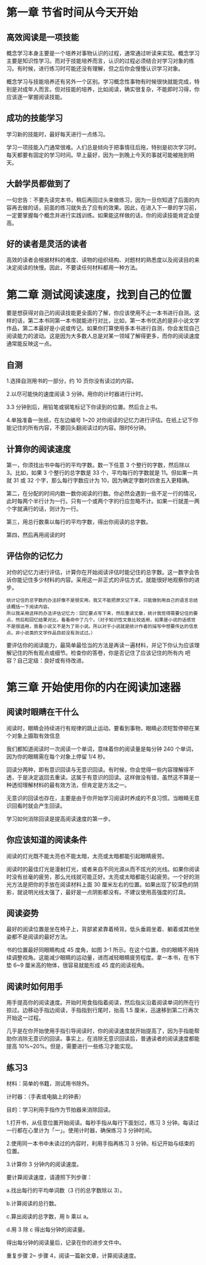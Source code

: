 # 第一章 节省时间从今天开始

## 高效阅读是一项技能
概念学习本身主要是一个培养对事物认识的过程，通常通过听读来实现。概念学习主要是知识性学习。而对于技能培养而言，认识的过程必须结合对学习对象的练习。有时候，进行练习时可能还没有理解，但之后你会慢慢认识学习对象。

概念学习与技能培养还有另外一个区别。学习概念性事物有时候很快就能完成，特别是对成年人而言。但对技能的培养，比如阅读，确实很复杂，不能即时习得，你应该逐一掌握阅读技能。

## 成功的技能学习
学习新的技能时，最好每天进行一点练习。

学习一项技能入门通常很难。人们总是倾向于把事情往后拖，特别是初次学习时。每天都要有固定的学习时间。早上最好，因为一到晚上今天的事就可能被拖到明天。

## 大龄学员都做到了
一句忠告：不要先读完本书，稍后再回过头来做练习，因为一旦你知道了后面的内容再去做的话，前面的练习就失去了应有的效果。因此，在进入下一章的学习前，一定要掌握每个概念并进行实践训练。如果能这样做的话，你的阅读技能肯定会提高。

## 好的读者是灵活的读者
高效的读者会根据材料的难度、读物的组织结构、对题材的熟悉度以及阅读目的来决定阅读的快慢。因此，不要读任何材料都用一种方法。

# 第二章 测试阅读速度，找到自己的位置
要是想获得对自己的阅读技能更全面的了解，你应该使用不止一本书进行自测。这样的话，第二本书同第一本书就能进行对比，比如，第一本书优选的是非小说文学作品，第二本最好是小说或传记。如果你打算使用多本书进行自测，你会发现自己阅读能力的波动。这是因为大多数人总是对某一领域了解得更多，而你的阅读速度通常能反映这一点。
## 自测
1.选择自测用书的一部分，约 10 页你没有读过的内容。

2.以尽可能快的速度阅读 3 分钟。用你的计时器进行计时。

3.3 分钟到后，用铅笔或钢笔标记下你读到的位置。然后合上书。

4.单独准备一张纸，在左边编号 1~20 对你阅读的记忆力进行评估。在纸上记下你能记住的所有内容，不要回头翻阅读过的内容。限时6分钟。

## 计算你的阅读速度
第一，你须找出书中每行的平均字数。数一下任意 3 个整行的字数，然后除以 3。比如，如果 3 个整行的总字数是 33 个，平均每行的字数就是 11。但如果一共就 31 或 32 个字，那么每行字数应计为 10，因为确定字数时四舍五入更精确。

第二，在分配的时间内数一数你阅读的行数。你必然会遇到一些不足一行的情况，此时每两个半行计为一行。只有一个或两个字的行应忽略不计。如果一行就差一两个字就满行的话，则计为一行。

第三，用总行数乘以每行的平均字数，得出你阅读的总字数。

第四，然后再用阅读的时

## 评估你的记忆力
对你的记忆力进行评估，计算你在开始阅读评估时能记住的总字数。这一数字会告诉你能记住多少材料的内容。采用这一非正式的评估方式，就能很好地观察你的进步。

```
统计记住的总字数的办法好像不是很实用，我又不能把原文记下来，只能做到用自己的语言总结该概括一下阅读内容。
所以我采用这样的办法评估记忆力：回忆要点写下来，然后重读文章，统计我觉得需要记住的要点，然后和回忆结果对比，看看命中了几个。（对于知识性文章比较适用，如果是小说的话感觉不是很适用，我看小说又不是为了背小说。所以对于小说就是统计作者的描写中想要传达的信息点。非小说类的文学作品目前没有测试过。）
```

要评估你的阅读能力，最简单最恰当的方法是再读一遍材料，并记下你认为应该理解记住的所有观点或细节。检查你的答卷，你是否记住了应该记住的所有内 吧容？自己定级：良好或有待改进。

# 第三章 开始使用你的内在阅读加速器
## 阅读时眼睛在干什么
阅读时，眼睛会持续进行有规律的跳止运动。要看到事物，眼睛必须短暂停顿在某个对象上摄取有效信息

我们都知道阅读时一次阅读一个单词，意味着你的阅读量是每分钟 240 个单词，因为你的眼睛需在每个对象上停留 1/4 秒。

回读分两种，即有意识回读与无意识回读。有时候，你会觉得一些内容理解得不透，于是决定返回去重读。这属于有意识的回读。这样做没有错，虽然这不算是一种透彻理解材料的最有效方法，但肯定是方法之一。

无意识的回读也存在，主要是由于你开始学习阅读时养成的不良习惯。当眼睛无意识回看时就会产生回读。

学习如何消除回读是提高阅读速度的第一步。

## 你应该知道的阅读条件
阅读的灯光既不能太亮也不能太暗，太亮或太暗都能引起眼睛疲劳。

阅读时的最佳灯光是漫射灯光，或者来自不同光源从而不炫光的光线。如果你阅读时没有丝毫的疲劳，那么光线就可能正好。太亮或太暗都能引起疲劳。一个好的测光方法是把你的手放在阅读材料上面 30 厘米左右的位置。如果出现了较深色的阴影，就说明光线太强了，最好是一点阴影都没有。不建议使用高强度的灯具。

## 阅读姿势
最好的阅读位置是坐在椅子上，背部紧紧靠着椅背。低头垂肩坐着、躺着或其他坐姿都不是阅读的最好方法。

书的位置最好同眼睛构成 45 度角，如图 3-1 所示。在这个位置，你的眼睛不用持续调整视角。这能减少眼睛的运动量，进而减轻眼睛疲劳程度。拿一本书，在书下垫 6~9 厘米高的物体，很容易就能形成 45 度的阅读视角。

## 阅读时如何用手
用手提高你的阅读速度。开始时用食指指着阅读，然后指尖沿着阅读单词的所在行掠过。边移动手指边阅读，手指指到行尾时，抬高 1.5 厘米，迅速移到第二行再次开始这一过程。

几乎是在你开始使用手指引导阅读时，你的阅读速度就开始提高了，因为手指能帮助你消除无意识的回读。事实上，在消除无意识回读后，普通读者的阅读速度都能提高 10%~20%。但是，需要进行一些练习才能实现。

## 练习3
材料：简单的书籍，测试用书除外。

计时器：（手表或电脑上的钟表）

目的：学习利用手指作为节拍器来消除回读。

1.打开书，从任意位置开始阅读。每秒手指从每行下面划过，练习 3 分钟。每读过一行都在心里计为「一」。使用计时器，确保练习 3 分钟时间。

2.使用同一本书中未读过的内容时，利用手指再练习 3 分钟。标记开始与结束的位置。

3.计算你 3 分钟内的阅读速度。

要计算阅读速度，请遵照下列步骤：

a.找出每行的平均单词数（3 行的总字数除以 3）。

b.计算阅读的总行数。

c.算出阅读的总字数，用 b 乘以 a。

d.用 3 除 c 得出每分钟的阅读量。

得出每分钟的阅读量后，记录在你的进步文件中。

重复步骤 2~ 步骤 4，阅读一篇新文章，计算阅读速度。
